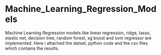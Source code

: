 # Machine_Learning_Regression_Models
Machine Learning Regression models like linear regression, ridge, lasso, elastic net, decision tree, random forest, xg boost and svm regressor are implemented. Here i attached the datset, python code and the csv files which contains the results.
